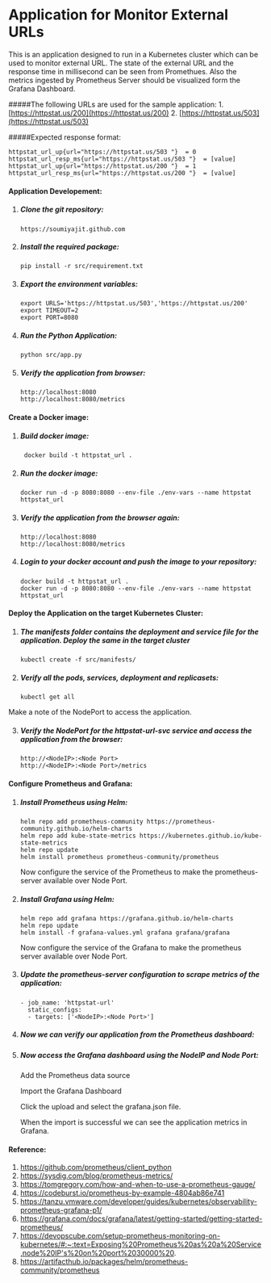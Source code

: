 # Application for Monitor External URLs

This is an application designed to run in a Kubernetes cluster which can be used to monitor external URL. The state of the external URL and the response time in millisecond can be seen from Promethues. Also the metrics ingested by Prometheus Server should be visualized form the Grafana Dashboard.

#####The following URLs are used for the sample application:
	1. [https://httpstat.us/200](https://httpstat.us/200)
	2. [https://httpstat.us/503](https://httpstat.us/503)

#####Expected response format:

	httpstat_url_up{url="https://httpstat.us/503 "}  = 0
	httpstat_url_resp_ms{url="https://httpstat.us/503 "}  = [value]
	httpstat_url_up{url="https://httpstat.us/200 "}  = 1
	httpstat_url_resp_ms{url="https://httpstat.us/200 "}  = [value]
	
#### Application Developement:

1. ##### Clone the git repository:
	```
	https://soumiyajit.github.com
	```

2. ##### Install the required package:
	```
	pip install -r src/requirement.txt
	```

3. ##### Export the environment variables:
	```
	export URLS='https://httpstat.us/503','https://httpstat.us/200' 
   export TIMEOUT=2
   export PORT=8080
   ```
   
4. ##### Run the Python Application:
	```
	python src/app.py
	```
	
5. ##### Verify the application from browser:
	```
	http://localhost:8080 
	http://localhost:8080/metrics
	```

#### Create a Docker image:

1. ##### Build docker image: 

   ```
	docker build -t httpstat_url .
	```
	
2. ##### Run the docker image:
	```
	docker run -d -p 8080:8080 --env-file ./env-vars --name httpstat httpstat_url
	```
3. ##### Verify the application from the browser again:
	```
	http://localhost:8080 
	http://localhost:8080/metrics
	```
	
3. ##### Login to your docker account and push the image to your repository:

	```
	docker build -t httpstat_url .
   docker run -d -p 8080:8080 --env-file ./env-vars --name httpstat httpstat_url
	```
	
#### Deploy the Application on the target Kubernetes Cluster:

1. ##### The manifests folder contains the deployment and service file for the application. Deploy the same in the target cluster

	```
	kubectl create -f src/manifests/
	```

2. ##### Verify all the pods, services, deployment and replicasets:
	```
	kubectl get all
	```

Make a note of the NodePort to access the application.

3. ##### Verify the NodePort for the httpstat-url-svc service and access the application from the browser:

	```
	http://<NodeIP>:<Node Port>
	http://<NodeIP>:<Node Port>/metrics
	```
#### Configure Prometheus and Grafana:

1. ##### Install Prometheus using Helm:
	```
	helm repo add prometheus-community https://prometheus-community.github.io/helm-charts
	helm repo add kube-state-metrics https://kubernetes.github.io/kube-state-metrics
	helm repo update
	helm install prometheus prometheus-community/prometheus
	```
	Now configure the service of the Prometheus to make the prometheus-server available over Node Port.

2. ##### Install Grafana using Helm:

	```
	helm repo add grafana https://grafana.github.io/helm-charts
	helm repo update
	helm install -f grafana-values.yml grafana grafana/grafana
	```
	Now configure the service of the Grafana to make the prometheus server available over Node Port.

3. ##### Update the prometheus-server configuration to scrape metrics of the application:

	```
	- job_name: 'httpstat-url'
      static_configs:
      - targets: ['<NodeIP>:<Node Port>']
	```

4. ##### Now we can verify our application from the Prometheus dashboard:

5. ##### Now access the Grafana dashboard using the NodeIP and Node Port:

	Add the Prometheus data source
	
	Import the Grafana Dashboard
	
	Click the upload and select the grafana.json file.
	
	When the import is successful we can see the application metrics in Grafana.
	

#### Reference:

1. https://github.com/prometheus/client_python
2. https://sysdig.com/blog/prometheus-metrics/
3. https://tomgregory.com/how-and-when-to-use-a-prometheus-gauge/
4. https://codeburst.io/prometheus-by-example-4804ab86e741
5. https://tanzu.vmware.com/developer/guides/kubernetes/observability-prometheus-grafana-p1/
6. https://grafana.com/docs/grafana/latest/getting-started/getting-started-prometheus/
7. https://devopscube.com/setup-prometheus-monitoring-on-kubernetes/#:~:text=Exposing%20Prometheus%20as%20a%20Service,node%20IP's%20on%20port%2030000%20.
8. https://artifacthub.io/packages/helm/prometheus-community/prometheus













